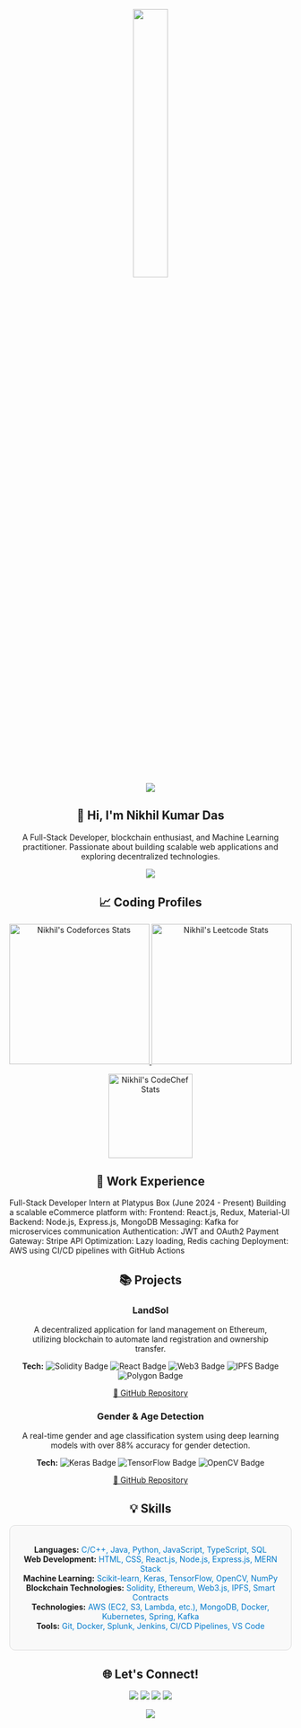 <p align="center"><img src="animation.gif" width="35%"></p> <div align="center"> <img src="https://capsule-render.vercel.app/api?type=waving&color=6b3eff&height=250&section=header&text=Nikhil%20Kumar%20Das&desc=Welcome%20To%20My%20GitHub%20Profile&fontColor=22272E&fontSize=90&fontAlignY=38&descAlignY=53&descAlign=70.5"> </div>
<!-- Introduction Section --> <h2 align="center">👋 Hi, I'm Nikhil Kumar Das</h2> <p align="center"> A Full-Stack Developer, blockchain enthusiast, and Machine Learning practitioner. Passionate about building scalable web applications and exploring decentralized technologies. </p> <p align="center"> <img src="https://user-images.githubusercontent.com/73097560/115834477-dbab4500-a447-11eb-908a-139a6edaec5c.gif"> </p>
<!-- Coding Profiles -->
<h2 align="center">📈 Coding Profiles</h2>

<p align="center">
  <!-- Codeforces Stats -->
  <a href="https://codeforces.com/profile/NikhilKumar_11">
    <img height="250" src="https://codeforces-readme-stats.vercel.app/api/card?username=NikhilKumar_11&theme=github_dark&force_username=true&border_color=404040" alt="Nikhil's Codeforces Stats">
  </a>

  <!-- Leetcode Stats -->
  <a href="https://leetcode.com/kumarnikhil94058/">
    <img height="250" src="https://leetcard.jacoblin.cool/kumarnikhil94058?theme=dark&font=Ubuntu&cache=14400&ext=contest" alt="Nikhil's Leetcode Stats">
  </a>
</p>

<!-- Additional Coding Profiles -->
<p align="center">
  <!-- CodeChef Profile -->
  <a href="https://www.codechef.com/users/kumarnikhil940">
    <img height="150" src="https://cp-logo.vercel.app/codechef/kumarnikhil940" alt="Nikhil's CodeChef Stats">
  </a>
</p>


<!-- Work Experience Section --> <h2 align="center">💼 Work Experience</h2>
Full-Stack Developer Intern at Platypus Box
(June 2024 - Present)
Building a scalable eCommerce platform with:
Frontend: React.js, Redux, Material-UI
Backend: Node.js, Express.js, MongoDB
Messaging: Kafka for microservices communication
Authentication: JWT and OAuth2
Payment Gateway: Stripe API
Optimization: Lazy loading, Redis caching
Deployment: AWS using CI/CD pipelines with GitHub Actions
<!-- Projects Section -->
<h2 align="center">📚 Projects</h2>

<div align="center">

  <div style="margin: 20px;">
    <h3>LandSol</h3>
    <p>A decentralized application for land management on Ethereum, utilizing blockchain to automate land registration and ownership transfer.</p>
    <p>
      <strong>Tech:</strong> 
      <img src="https://img.shields.io/badge/Solidity-000000?style=for-the-badge&logo=solidity&logoColor=white" alt="Solidity Badge"/>
      <img src="https://img.shields.io/badge/React.js-61DAFB?style=for-the-badge&logo=react&logoColor=black" alt="React Badge"/>
      <img src="https://img.shields.io/badge/Web3.js-F16822?style=for-the-badge&logo=web3.js&logoColor=white" alt="Web3 Badge"/>
      <img src="https://img.shields.io/badge/IPFS-8CC84B?style=for-the-badge&logo=ipfs&logoColor=white" alt="IPFS Badge"/>
      <img src="https://img.shields.io/badge/Polygon-8C2DFF?style=for-the-badge&logo=polygon&logoColor=white" alt="Polygon Badge"/>
    </p>
    <a href="https://github.com/nikhil94058/Landsol" target="_blank">🔗 GitHub Repository</a>
  </div>

  <div style="margin: 20px;">
    <h3>Gender & Age Detection</h3>
    <p>A real-time gender and age classification system using deep learning models with over 88% accuracy for gender detection.</p>
    <p>
      <strong>Tech:</strong>
      <img src="https://img.shields.io/badge/Keras-D00000?style=for-the-badge&logo=keras&logoColor=white" alt="Keras Badge"/>
      <img src="https://img.shields.io/badge/TensorFlow-FF6F00?style=for-the-badge&logo=tensorflow&logoColor=white" alt="TensorFlow Badge"/>
      <img src="https://img.shields.io/badge/OpenCV-5C3EE8?style=for-the-badge&logo=opencv&logoColor=white" alt="OpenCV Badge"/>
    </p>
    <a href="https://github.com/yourusername/Gender-Age-Detection" target="_blank">🔗 GitHub Repository</a>
  </div>

</div>

<!-- Skills Section -->
<h2 align="center">💡 Skills</h2>

<div align="center" style="max-width: 800px; padding: 20px; border: 1px solid #ddd; border-radius: 10px; background-color: #f9f9f9;">
  <p>
    <strong>Languages:</strong> 
    <span style="color: #007acc;">C/C++, Java, Python, JavaScript, TypeScript, SQL</span>
    <br>
    <strong>Web Development:</strong> 
    <span style="color: #007acc;">HTML, CSS, React.js, Node.js, Express.js, MERN Stack</span>
    <br>
    <strong>Machine Learning:</strong> 
    <span style="color: #007acc;">Scikit-learn, Keras, TensorFlow, OpenCV, NumPy</span>
    <br>
    <strong>Blockchain Technologies:</strong> 
    <span style="color: #007acc;">Solidity, Ethereum, Web3.js, IPFS, Smart Contracts</span>
    <br>
    <strong>Technologies:</strong> 
    <span style="color: #007acc;">AWS (EC2, S3, Lambda, etc.), MongoDB, Docker, Kubernetes, Spring, Kafka</span>
    <br>
    <strong>Tools:</strong> 
    <span style="color: #007acc;">Git, Docker, Splunk, Jenkins, CI/CD Pipelines, VS Code</span>
  </p>
</div>

<!-- Social Links --> <h2 align="center">🌐 Let's Connect!</h2> <p align="center"> <a href="https://github.com/nikhil94058"><img src="https://img.shields.io/badge/GitHub-100000?style=for-the-badge&logo=github&logoColor=white"></a> <a href="https://www.linkedin.com/in/nikhil-kumar-das-826582250/"><img src="https://img.shields.io/badge/LinkedIn-0077B5?style=for-the-badge&logo=linkedin&logoColor=white"></a> <a href="https://leetcode.com/nikhil94058/"><img src="https://img.shields.io/badge/LeetCode-FFA116?style=for-the-badge&logo=LeetCode&logoColor=black"></a> <a href="https://codeforces.com/profile/nikhil94058"><img src="https://img.shields.io/badge/Codeforces-1F8ACB?style=for-the-badge&logo=codeforces&logoColor=white"></a> </p> <p align="center"> <img src="https://capsule-render.vercel.app/api?type=waving&color=6b3eff&height=150&section=footer"> </p>